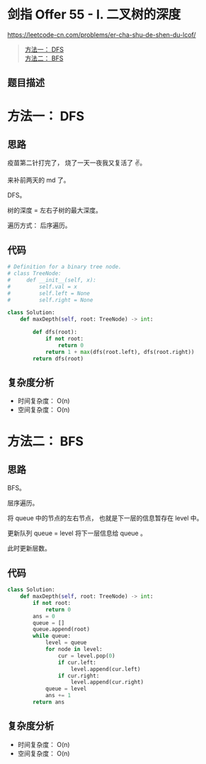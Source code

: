 剑指 Offer 55 - I. 二叉树的深度
====
https://leetcode-cn.com/problems/er-cha-shu-de-shen-du-lcof/

> [方法一： DFS](https://github.com/PearlCoastal/Leetcode_Solutions_python3/blob/master/%E5%89%91%E6%8C%87offer/55.md#%E6%96%B9%E6%B3%95%E4%B8%80-dfs)<br>
> [方法二： BFS](https://github.com/PearlCoastal/Leetcode_Solutions_python3/blob/master/%E5%89%91%E6%8C%87offer/55.md#%E6%96%B9%E6%B3%95%E4%BA%8C-bfs)<br>

## 题目描述

方法一： DFS
====
## 思路
疫苗第二针打完了， 烧了一天一夜我又复活了 ✌️。

来补前两天的 md 了。

DFS。

树的深度 = 左右子树的最大深度。

遍历方式： 后序遍历。

## 代码
```python
# Definition for a binary tree node.
# class TreeNode:
#     def __init__(self, x):
#         self.val = x
#         self.left = None
#         self.right = None

class Solution:
    def maxDepth(self, root: TreeNode) -> int:

        def dfs(root):
            if not root:
                return 0
            return 1 + max(dfs(root.left), dfs(root.right))
        return dfs(root)
```

## 复杂度分析
- 时间复杂度： O(n)
- 空间复杂度： O(n)

方法二： BFS
====
## 思路
BFS。

层序遍历。

将 queue 中的节点的左右节点， 也就是下一层的信息暂存在 level 中。

更新队列 queue = level 将下一层信息给 queue 。

此时更新层数。

## 代码
```python
class Solution:
    def maxDepth(self, root: TreeNode) -> int:
        if not root:
            return 0
        ans = 0
        queue = []
        queue.append(root)
        while queue:
            level = queue
            for node in level:
                cur = level.pop(0)
                if cur.left:
                    level.append(cur.left)
                if cur.right:
                    level.append(cur.right)
            queue = level
            ans += 1
        return ans
```

## 复杂度分析
- 时间复杂度： O(n)
- 空间复杂度： O(n)
